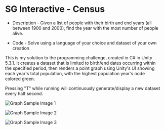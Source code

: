 # SG Interactive - Census

* Description - Given a list of people with their birth and end years (all between 1900 and 2000), find the year with the most number of people alive.

* Code - Solve using a language of your choice and dataset of your own creation.

This is my solution to the programming challenge, created in C# in Unity 5.3.1. It creates a dataset that is limited to birth/end dates occurring within the specified period, then renders a point graph using Unity's UI showing each year's total population, with the highest population year's node colored green.

Pressing "T" while running will continuously generate/display a new dataset every half second.

![Graph Sample Image 1](http://puu.sh/mAdkK/92cecc6c2f.png)

![Graph Sample Image 2](http://puu.sh/mAdlB/43fc9e7ad1.png)

![Graph Sample Image 3](http://puu.sh/mAdoL/0bf79ec5ea.png)
